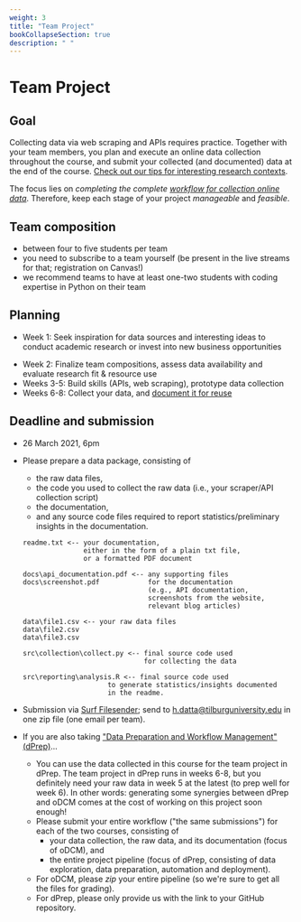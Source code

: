 ```yaml
---
weight: 3
title: "Team Project"
bookCollapseSection: true
description: " "
---
```


# Team Project

## Goal

Collecting data via web scraping and APIs requires practice. Together with your team members, you plan and execute an online data collection throughout the course, and submit your collected (and documented) data at the end of the course. [Check out our tips for interesting research contexts](projectideas.md).

The focus lies on *completing the complete [workflow for collection online data](../../tutorials/workflow)*. Therefore, keep each stage of your project *manageable* and *feasible*.

## Team composition

- between four to five students per team
- you need to subscribe to a team yourself (be present in the live streams for that; registration on Canvas!)
- we recommend teams to have at least one-two students with coding expertise in Python on their team

## Planning

- Week 1: Seek inspiration for data sources and interesting ideas to conduct academic research or invest into new business opportunities
<!--; the result of that session is a list of project ideas (i.e., with NEW ideas) that students can potentially work on; updates-->
- Week 2: Finalize team compositions, assess data availability and evaluate research fit & resource use
- Weeks 3-5: Build skills (APIs, web scraping), prototype data collection
- Weeks 6-8: Collect your data, and [document it for reuse](faq.md)

<!--

- Week 2: Share data sources with the whole group; based upon common interest, form teams
          - Conduct your own data availability assessment using a template with your team.
- Week 3-4: Start working as a team
    - Build a prototype of the scraper
    - Run various test runs and check for stability
- Week 5-6:
  - Run the actual data collection (iterate if necesarry!)
  - Transform data into a format ready for analysis
  - Double check whether you have collected all data to answer your reserach question
- Week 7:
  - Document your data set starting from the template
  - Publish your raw and cleaned datasets on [DataverseNL](https://dataverse.nl)
-->



<!--
## Tasks


#### 1. Research Context

Pick a [research context](researchcontext.md) and find a website or API you would like to collect data from. Explain why performing this research can be of additional value to managers (e.g. the (social media) manager of the event or a digital advertising company). Provide clear managerial implications and back up your arguments with facts and figures.

#### 2. Data Collection

In this part of the assignment, you will use either an API or website to gather the data for your team project. Revisit the code snippets of the tutorials and see whether you can make them work for your chosen research context. Think about whether you collect a "snapshot" in time (statically) or whether your problem is better suited for a more dynamic approach (e.g., collecting data every other day). Keep in mind that that the underlying HTML or API structure may change over time, so always check whether your scraper works as expected. We recommend first making a test run prior to starting your actual data collection. Moreover, you may consider doing the data collection on two computers concurrently to prevent data loss.

#### 3. Data Transformation

In this part of the assignment you have to take a close look at the  data you collected. For APIs you may want to use a [JSON viewer](jsonviewer.stack.hu) to visualize the tree structure of a JSON object. Select which elements of you have to parse, but do not overcomplicate it (stick to the goal of your research!).

Even though we do not ask you to analyze the data in this course, the outcome of the data transformation step should be a data frame that is ready for analysis. Thus, depending on your research question, you may need to clean up the data (e.g., remove trailing and leading spaces), convert the data type (e.g., date time), derive features (e.g., length of the text), or aggregate numeric data (e.g., mean or sum).

Pursue to hand in a high-quality Notebook (e.g.: have a clear structure, annotate it using Markdown cells, try to formulate every command well and make sure it contributes to the actual outcome – your parsed data). Aim to make your script free of mistakes, so that it directly runs on our computers, too. Use efficient error handlings (i.e,. don’t wrap everything in a big try/except), and clearly name your input and output files.

#### 4. Data Documentation
Describe your raw data by filling out the Datasheets for datasets [template](http://tilburgsciencehub.com/workflow/documenting-data/). We have provided some extra tips and tricks for filling in the documentation over [here](doc.md).

#### 5. Data Distribution
Since the amount of data may well exceed file size limits of email, we ask you to distribute your data using [DataverseNL](https://dataverse.nl). This is an platform for storing, sharing, and publishing research data sets. You should login with your Tilburg University credentials, create an account (if you have never done so before), and add your data to your account. Please upload both the raw and cleaned data files there.


-->

## Deadline and submission
- 26 March 2021, 6pm
- Please prepare a data package, consisting of
  - the raw data files,
  - the code you used to collect the raw data (i.e., your scraper/API collection script)
  - the documentation,
  - and any source code files required to report statistics/preliminary insights in the documentation.

  ```
  readme.txt <-- your documentation,
                 either in the form of a plain txt file,
                 or a formatted PDF document

  docs\api_documentation.pdf <-- any supporting files
  docs\screenshot.pdf            for the documentation
                                 (e.g., API documentation,
                                 screenshots from the website,
                                 relevant blog articles)

  data\file1.csv <-- your raw data files
  data\file2.csv
  data\file3.csv

  src\collection\collect.py <-- final source code used
                                for collecting the data

  src\reporting\analysis.R <-- final source code used
                       to generate statistics/insights documented
                       in the readme.

  ```
- Submission via [Surf Filesender](https://filesender.surf.nl); send to h.datta@tilburguniversity.edu in one zip file (one email per team).

- If you are also taking ["Data Preparation and Workflow Management" (dPrep)](https://dprep.hannesdatta.com)...
  - You can use the data collected in this course for the team project in dPrep. The team project in dPrep runs in weeks 6-8, but you definitely need your raw data in week 5 at the latest (to prep well for week 6). In other words: generating some synergies between dPrep and oDCM comes at the cost of working on this project soon enough!
  - Please submit your entire workflow ("the same submissions") for each of the two courses, consisting of
    - your data collection, the raw data, and its documentation (focus of oDCM), and
    - the entire project pipeline (focus of dPrep, consisting of data exploration, data preparation, automation and deployment).
  - For oDCM, please *zip* your entire pipeline (so we're sure to get all the files for grading).
  - For dPrep, please only provide us with the link to your GitHub repository.


<!--
## Deliverables
- Please send one email per team to the course coordinator, containing
  - Link to published data at [DataverseNL](https://dataverse.nl)
  - Documentation, attached as a PDF file

<!--
o	Pursue to hand in a high-quality code (e.g., have a clear structure, annotate it using Markdown cells, try to formulate every command well, and make sure it contributes to the actual outcome – your parsed data). Aim to make your script free of mistakes, so that it directly runs on our computers, too. Use efficient error handlings (i.e., don’t wrap everything in a big try/except), and name your input and output files. We have made available coding tips on http://tilburgsciencehub.com/tips/coding/.
o	We invite you to share snippets of your parsing scripts via Gists on GitHub with other teams. You can post URLs to these Gists for others to view/use/reuse on Canvas.
-->

